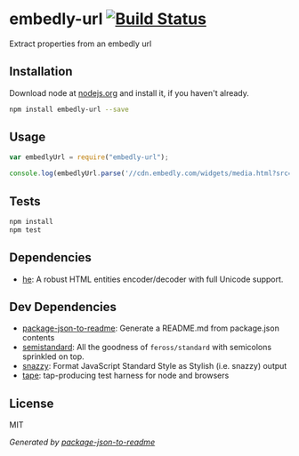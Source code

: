 # embedly-url [![Build Status](https://travis-ci.org/micnews/embedly-url.png?branch=master)](https://travis-ci.org/micnews/embedly-url)

Extract properties from an embedly url

## Installation

Download node at [nodejs.org](http://nodejs.org) and install it, if you haven't already.

```sh
npm install embedly-url --save
```

## Usage

```js
var embedlyUrl = require("embedly-url");

console.log(embedlyUrl.parse('//cdn.embedly.com/widgets/media.html?src=http%3A%2F%2Fwww.youtube.com%2Fembed%2F3rS6mZUo3fg%3Ffeature%3Doembed&amp;url=https%3A%2F%2Fwww.youtube.com%2Fwatch%3Fv%3D3rS6mZUo3fg&amp;image=http%3A%2F%2Fi.ytimg.com%2Fvi%2F3rS6mZUo3fg%2Fhqdefault.jpg&amp;key=25bf3602073943478e54668402a4f5a8&amp;type=text%2Fhtml&amp;schema=youtube'));

```

## Tests

```sh
npm install
npm test
```

## Dependencies

- [he](https://github.com/mathiasbynens/he): A robust HTML entities encoder/decoder with full Unicode support.

## Dev Dependencies

- [package-json-to-readme](https://github.com/zeke/package-json-to-readme): Generate a README.md from package.json contents
- [semistandard](https://github.com/Flet/semistandard): All the goodness of `feross/standard` with semicolons sprinkled on top.
- [snazzy](https://github.com/feross/snazzy): Format JavaScript Standard Style as Stylish (i.e. snazzy) output
- [tape](https://github.com/substack/tape): tap-producing test harness for node and browsers


## License

MIT

_Generated by [package-json-to-readme](https://github.com/zeke/package-json-to-readme)_
